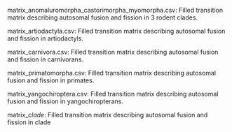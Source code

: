 matrix_anomaluromorpha_castorimorpha_myomorpha.csv: Filled transition matrix describing autosomal fusion and fission in 3 rodent clades.

matrix_artiodactyla.csv: Filled transition matrix describing autosomal fusion and fission in artiodactyls.

matrix_carnivora.csv: Filled transition matrix describing autosomal fusion and fission in carnivorans.

matrix_primatomorpha.csv: Filled transition matrix describing autosomal fusion and fission in primates.

matrix_yangochiroptera.csv: Filled transition matrix describing autosomal fusion and fission in yangochiropterans.

matrix_*clade*: Filled transition matrix describing autosomal fusion and fission in clade 
